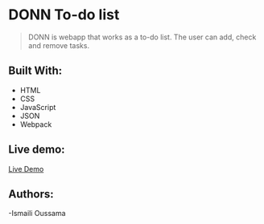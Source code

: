 # DONN To-do list
>DONN is webapp that works as a to-do list. The user can add, check and remove tasks.

## Built With:
- HTML
- CSS
- JavaScript
- JSON
- Webpack

## Live demo:
[Live Demo](https://github.com/ussamaismaili/DONN/dist)

## Authors:
-Ismaili Oussama
